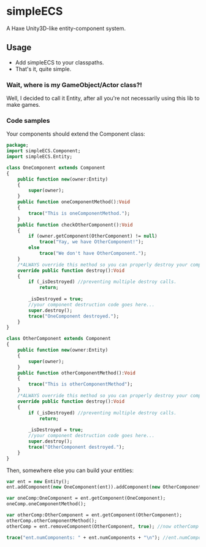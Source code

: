 # simpleECS
A Haxe Unity3D-like entity-component system.


## Usage
* Add simpleECS to your classpaths.
* That's it, quite simple.

### Wait, where is my GameObject/Actor class?!
Well, I decided to call it Entity, after all you're not necessarily using this lib to make games. 

### Code samples
Your components should extend the Component class:
```haxe
package;
import simpleECS.Component;
import simpleECS.Entity;

class OneComponent extends Component 
{
    public function new(owner:Entity) 
    {
        super(owner);
    }
    public function oneComponentMethod():Void
    {
        trace("This is oneComponentMethod.");
    }   
    public function checkOtherComponent():Void
    {
        if (owner.getComponent(OtherComponent) != null)
            trace("Yay, we have OtherComponent!");
        else
            trace("We don't have OtherComponent.");
    }
    /*ALWAYS override this method so you can properly destroy your components.*/
    override public function destroy():Void
    {
        if (_isDestroyed) //preventing multiple destroy calls.
            return;
            
        _isDestroyed = true;
        //your component destruction code goes here...
        super.destroy();
        trace("OneComponent destroyed.");
    }
}

class OtherComponent extends Component 
{
    public function new(owner:Entity) 
    {
        super(owner);
    }   
    public function otherComponentMethod():Void
    {
        trace("This is otherComponentMethod");
    }
    /*ALWAYS override this method so you can properly destroy your components.*/
    override public function destroy():Void
    {
        if (_isDestroyed) //preventing multiple destroy calls.
            return;
            
        _isDestroyed = true;
        //your component destruction code goes here...
        super.destroy();
        trace("OtherComponent destroyed.");
    }
}
```

Then, somewhere else you can build your entities:
```haxe
var ent = new Entity();
ent.addComponent(new OneComponent(ent)).addComponent(new OtherComponent(ent));

var oneComp:OneComponent = ent.getComponent(OneComponent);
oneComp.oneComponentMethod();

var otherComp:OtherComponent = ent.getComponent(OtherComponent);
otherComp.otherComponentMethod();
otherComp = ent.removeComponent(OtherComponent, true); //now otherComp is null.

trace("ent.numComponents: " + ent.numComponents + "\n"); //ent.numComponents: 1
```
